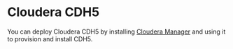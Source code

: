 Cloudera CDH5
=============

You can deploy Cloudera CDH5 by installing [Cloudera Manager](manager/) and
using it to provision and install CDH5.

